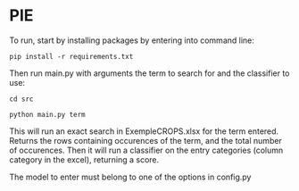 # PIE

To run, start by installing packages by entering into command line:

    pip install -r requirements.txt

Then run main.py with arguments the term to search for and the classifier to use:

    cd src

    python main.py term 

This will run an exact search in ExempleCROPS.xlsx for the term entered. Returns the rows containing occurences of the term, and the total number of occurences. Then it will run a classifier on the entry categories (column category in the excel), returning a score.

The model to enter must belong to one of the options in config.py
